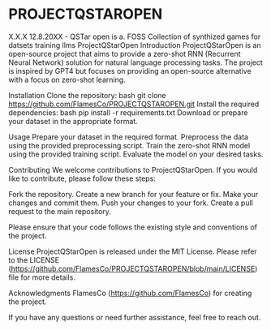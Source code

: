 # PROJECTQSTAROPEN
X.X.X 12.8.20XX - QSTar open is a. FOSS Collection of synthized games for datsets training llms
ProjectQStarOpen
Introduction
ProjectQStarOpen is an open-source project that aims to provide a zero-shot RNN (Recurrent Neural Network) solution for natural language processing tasks. The project is inspired by GPT4 but focuses on providing an open-source alternative with a focus on zero-shot learning.

Installation
Clone the repository:
bash
git clone https://github.com/FlamesCo/PROJECTQSTAROPEN.git
Install the required dependencies:
bash
pip install -r requirements.txt
Download or prepare your dataset in the appropriate format.

Usage
Prepare your dataset in the required format.
Preprocess the data using the provided preprocessing script.
Train the zero-shot RNN model using the provided training script.
Evaluate the model on your desired tasks.

Contributing
We welcome contributions to ProjectQStarOpen. If you would like to contribute, please follow these steps:

Fork the repository.
Create a new branch for your feature or fix.
Make your changes and commit them.
Push your changes to your fork.
Create a pull request to the main repository.

Please ensure that your code follows the existing style and conventions of the project.

License
ProjectQStarOpen is released under the MIT License. Please refer to the LICENSE (https://github.com/FlamesCo/PROJECTQSTAROPEN/blob/main/LICENSE) file for more details.

Acknowledgments
FlamesCo (https://github.com/FlamesCo) for creating the project.

If you have any questions or need further assistance, feel free to reach out.
